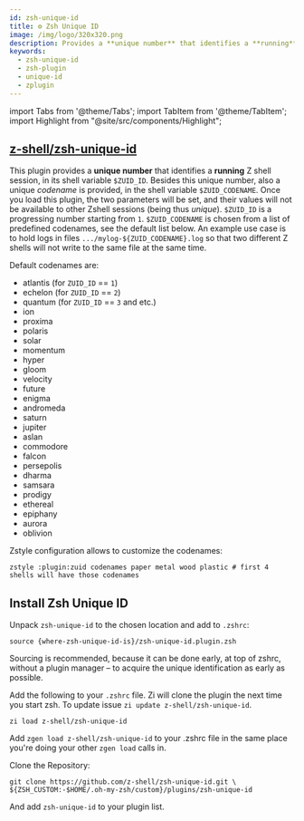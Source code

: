 ```yaml
---
id: zsh-unique-id
title: ⚙️ Zsh Unique ID
image: /img/logo/320x320.png
description: Provides a **unique number** that identifies a **running** Zshell session.
keywords:
  - zsh-unique-id
  - zsh-plugin
  - unique-id
  - zplugin
---
```


<!-- @format -->

import Tabs from '@theme/Tabs';
import TabItem from '@theme/TabItem';
import Highlight from "@site/src/components/Highlight";

## <i class="fa-brands fa-github"></i> [z-shell/zsh-unique-id][]

This plugin provides a **unique number** that identifies a **running** Z shell session, in its shell variable `$ZUID_ID`. Besides this unique number, also a unique _codename_ is provided, in the shell variable `$ZUID_CODENAME`. Once you load this plugin, the two parameters will be set, and their values will not be available to other Zshell sessions (being thus _unique_). `$ZUID_ID` is a progressing number starting from `1`. `$ZUID_CODENAME` is chosen from a list of predefined codenames, see the default list below. An example use case is to hold logs in files `.../mylog-${ZUID_CODENAME}.log` so that two different Z shells will not write to the same file at the same time.

Default codenames are:

- <Highlight color="var(--ifm-color-info)">atlantis</Highlight> (for `ZUID_ID` == `1`)
- <Highlight color="var(--ifm-color-info)">echelon</Highlight> (for `ZUID_ID` == `2`)
- <Highlight color="var(--ifm-color-info)">quantum</Highlight> (for `ZUID_ID` == `3` and etc.)
- <Highlight color="var(--ifm-color-info)">ion</Highlight>
- <Highlight color="var(--ifm-color-info)">proxima</Highlight>
- <Highlight color="var(--ifm-color-info)">polaris</Highlight>
- <Highlight color="var(--ifm-color-info)">solar</Highlight>
- <Highlight color="var(--ifm-color-info)">momentum</Highlight>
- <Highlight color="var(--ifm-color-info)">hyper</Highlight>
- <Highlight color="var(--ifm-color-info)">gloom</Highlight>
- <Highlight color="var(--ifm-color-info)">velocity</Highlight>
- <Highlight color="var(--ifm-color-info)">future</Highlight>
- <Highlight color="var(--ifm-color-info)">enigma</Highlight>
- <Highlight color="var(--ifm-color-info)">andromeda</Highlight>
- <Highlight color="var(--ifm-color-info)">saturn</Highlight>
- <Highlight color="var(--ifm-color-info)">jupiter</Highlight>
- <Highlight color="var(--ifm-color-info)">aslan</Highlight>
- <Highlight color="var(--ifm-color-info)">commodore</Highlight>
- <Highlight color="var(--ifm-color-info)">falcon</Highlight>
- <Highlight color="var(--ifm-color-info)">persepolis</Highlight>
- <Highlight color="var(--ifm-color-info)">dharma</Highlight>
- <Highlight color="var(--ifm-color-info)">samsara</Highlight>
- <Highlight color="var(--ifm-color-info)">prodigy</Highlight>
- <Highlight color="var(--ifm-color-info)">ethereal</Highlight>
- <Highlight color="var(--ifm-color-info)">epiphany</Highlight>
- <Highlight color="var(--ifm-color-info)">aurora</Highlight>
- <Highlight color="var(--ifm-color-info)">oblivion</Highlight>

Zstyle configuration allows to customize the codenames:

```shell
zstyle :plugin:zuid codenames paper metal wood plastic # first 4 shells will have those codenames
```

## Install Zsh Unique ID

<Tabs>
  <TabItem value="standalone" label="Standalone" default>

Unpack `zsh-unique-id` to the chosen location and add to `.zshrc`:

```shell title="~/.zshrc"
source {where-zsh-unique-id-is}/zsh-unique-id.plugin.zsh
```

Sourcing is recommended, because it can be done early, at top of zshrc, without a plugin manager – to acquire the unique identification as early as possible.

  </TabItem>
  <TabItem value="zi" label="Zi">

Add the following to your `.zshrc` file. Zi will clone the plugin the next time you start zsh. To update issue `zi update z-shell/zsh-unique-id`.

```shell title="~/.zshrc"
zi load z-shell/zsh-unique-id
```

  </TabItem>
  <TabItem value="zgen" label="Zgen">

Add `zgen load z-shell/zsh-unique-id` to your .zshrc file in the same place you're doing your other `zgen load` calls in.

  </TabItem>
  <TabItem value="oh-my-zsh" label="Oh-My-Zsh">

Clone the Repository:

```shell title="~/.zshrc" showLineNumbers
git clone https://github.com/z-shell/zsh-unique-id.git \
${ZSH_CUSTOM:-$HOME/.oh-my-zsh/custom}/plugins/zsh-unique-id
```

And add `zsh-unique-id` to your plugin list.

  </TabItem>
</Tabs>

<!-- end-of-file -->
<!-- links -->

[z-shell/zsh-unique-id]: https://github.com/z-shell/zsh-unique-id
